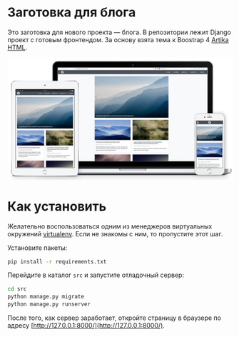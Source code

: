 # Заготовка для блога

Это заготовка для нового проекта — блога. В репозитории лежит Django проект с готовым фронтендом. За основу взята тема к Boostrap 4 [Artika HTML](https://github.com/prianto/artika-html).

![Artika HTML Preview](docs/preview.jpg?raw=true "Artika HTML")

# Как установить

Желательно воспользоваться одним из менеджеров виртуальных окружений [virtualenv](https://pypi.org/project/virtualenv/). Если не знакомы с ним, то пропустите этот шаг.

Установите пакеты:

```bash
pip install -r requirements.txt
```

Перейдите в каталог `src` и запустите отладочный сервер:

```bash
cd src
python manage.py migrate
python manage.py runserver
```

После того, как сервер заработает, откройте страницу в браузере по адресу [http://127.0.0.1:8000/](http://127.0.0.1:8000/).
